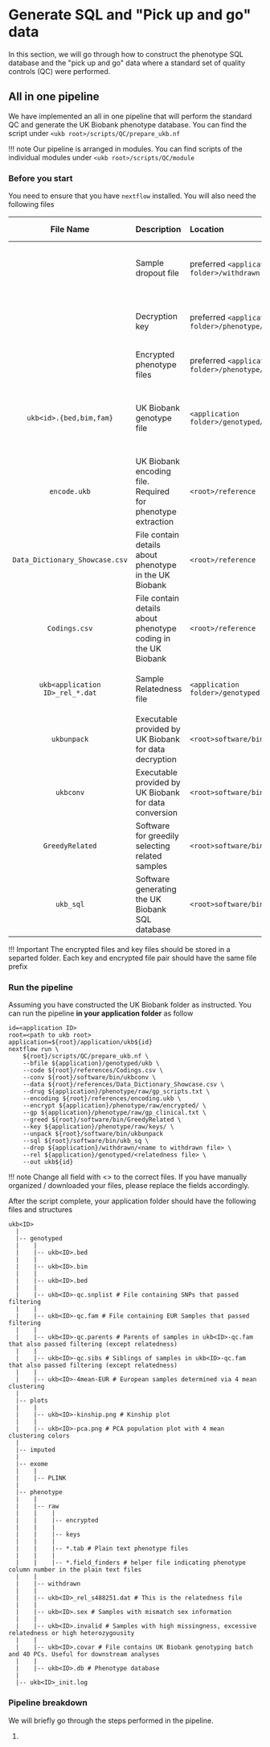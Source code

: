 # Generate SQL and "Pick up and go" data
In this section, we will go through how to construct the phenotype SQL database and the "pick up and go" data where a standard set of quality controls (QC) were performed. 


## All in one pipeline
We have implemented an all in one pipeline that will perform the standard QC and generate the UK Biobank phenotype database. 
You can find the script under `<ukb root>/scripts/QC/prepare_ukb.nf`

!!! note
    Our pipeline is arranged in modules. You can find scripts of the individual modules under `<ukb root>/scripts/QC/module`

### Before you start
You need to ensure that you have `nextflow` installed. You will also need the following files

| File Name | Description| Location | How to obtain | 
| :--: | :-- | :--| :--|
|  | Sample dropout file | preferred `<application folder>/withdrawn` | Attachment of UK Biobank notification email|
|  | Decryption key | preferred `<application folder>/phenotype/keys/` | Attachment of UK Biobank notification email|
|  | Encrypted phenotype files | preferred `<application folder>/phenotype/encrypted/` | See [previous section](init_application.md#downloading-phentype-files)|
| `ukb<id>.{bed,bim,fam}` | UK Biobank genotype file| `<application folder>/genotyped/`| Manually download using `ukbgene`. See [here](https://biobank.ctsu.ox.ac.uk/crystal/crystal/docs/ukbgene_instruct.html) for more information|
| `encode.ukb` | UK Biobank encoding file. Required for phenotype extraction | `<root>/reference` | Download [here](https://biobank.ctsu.ox.ac.uk/crystal/util/encoding.ukb)|
| `Data_Dictionary_Showcase.csv`| File contain details about phenotype in the UK Biobank | `<root>/reference` | Download [here](https://biobank.ctsu.ox.ac.uk/~bbdatan/Data_Dictionary_Showcase.csv)]|
| `Codings.csv`| File contain details about phenotype coding in the UK Biobank | `<root>/reference` | Download [here](https://biobank.ctsu.ox.ac.uk/~bbdatan/Codings.csv)|
| `ukb<application ID>_rel_*.dat`| Sample Relatedness file | `<application folder>/genotyped` |  Download with `ukbgene rel -a<key file>`|
| `ukbunpack` | Executable provided by UK Biobank for data decryption| `<root>software/bin` | Download [here](https://biobank.ctsu.ox.ac.uk/showcase/util/ukbunpack)|
| `ukbconv` | Executable provided by UK Biobank for data conversion| `<root>software/bin` | Download [here](https://biobank.ctsu.ox.ac.uk/showcase/util/ukbconv)|
| `GreedyRelated` | Software for greedily selecting related samples| `<root>software/bin` | Download and compile from [here](https://gitlab.com/choishingwan/GreedyRelated)|
| `ukb_sql` | Software generating the UK Biobank SQL database | `<root>software/bin` | Download and compile from [here](https://gitlab.com/choishingwan/ukb_process)|

!!! Important
    The encrypted files and key files should be stored in a separted folder. Each key and encrypted file pair should have the same file prefix

### Run the pipeline
Assuming you have constructed the UK Biobank folder as instructed. 
You can run the pipeline **in your application folder** as follow
```
id=<application ID>
root=<path to ukb root>
application=${root}/application/ukb${id}
nextflow run \
    ${root}/scripts/QC/prepare_ukb.nf \
    --bfile ${application}/genotyped/ukb \
    --code ${root}/references/Codings.csv \
    --conv ${root}/software/bin/ukbconv \
    --data ${root}/references/Data_Dictionary_Showcase.csv \
    --drug ${application}/phenotype/raw/gp_scripts.txt \
    --encoding ${root}/references/encoding.ukb \
    --encrypt ${application}/phenotype/raw/encrypted/ \
    --gp ${application}/phenotype/raw/gp_clinical.txt \
    --greed ${root}/software/bin/GreedyRelated \
    --key ${application}/phenotype/raw/keys/ \
    --unpack ${root}/software/bin/ukbunpack 
    --sql ${root}/software/bin/ukb_sq \
    --drop ${application}/withdrawn/<name to withdrawn file> \
    --rel ${application}/genotyped/<relatedness file> \
    --out ukb${id}
```

!!! note
    Change all field with <> to the correct files.
    If you have manually organized / downloaded your files, please replace the fields accordingly. 

After the script complete, your application folder should have the following files and structures

```
ukb<ID>
  |
  |-- genotyped 
  |    |
  |    |-- ukb<ID>.bed
  |    |
  |    |-- ukb<ID>.bim
  |    |
  |    |-- ukb<ID>.bed
  |    |
  |    |-- ukb<ID>-qc.snplist # File containing SNPs that passed filtering
  |    |
  |    |-- ukb<ID>-qc.fam # File containing EUR Samples that passed filtering
  |    |
  |    |-- ukb<ID>-qc.parents # Parents of samples in ukb<ID>-qc.fam that also passed filtering (except relatedness)
  |    |
  |    |-- ukb<ID>-qc.sibs # Siblings of samples in ukb<ID>-qc.fam that also passed filtering (except relatedness)
  |    |
  |    |-- ukb<ID>-4mean-EUR # European samples determined via 4 mean clustering
  |
  |-- plots
  |    |
  |    |-- ukb<ID>-kinship.png # Kinship plot
  |    |
  |    |-- ukb<ID>-pca.png # PCA population plot with 4 mean clustering colors
  |
  |-- imputed
  |
  |-- exome
  |    |   
  |    |-- PLINK
  |
  |-- phenotype
  |    |
  |    |-- raw
  |    |    |
  |    |    |-- encrypted
  |    |    |
  |    |    |-- keys
  |    |    |
  |    |    |-- *.tab # Plain text phenotype files
  |    |    |
  |    |    |-- *.field_finders # helper file indicating phenotype column number in the plain text files
  |    |
  |    |-- withdrawn
  |    |
  |    |-- ukb<ID>_rel_s488251.dat # This is the relatedness file
  |    |
  |    |-- ukb<ID>.sex # Samples with mismatch sex information
  |    |
  |    |-- ukb<ID>.invalid # Samples with high missingness, excessive relatedness or high heterozygousity
  |    |
  |    |-- ukb<ID>.covar # File contains UK Biobank genotyping batch and 40 PCs. Useful for downstream analyses
  |    |
  |    |-- ukb<ID>.db # Phenotype database
  |
  |-- ukb<ID>_init.log
```

### Pipeline breakdown
We will briefly go through the steps performed in the pipeline. 

1. 